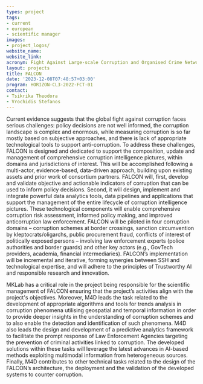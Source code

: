 ```yaml
---
types: project
tags:
- current
- european
- scientific manager
images:
- project_logos/
website_name: 
website_link:  
acronym: Fight Against Large-scale Corruption and Organised Crime Networks
layout: projects
title: FALCON
date: '2023-12-08T07:48:57+03:00'
program: HORIZON-CL3-2022-FCT-01
contact:
- Tsikrika Theodora
- Vrochidis Stefanos
---
```

<p>
Current evidence suggests that the global fight against corruption faces serious challenges: policy decisions are not well informed, the corruption landscape is complex and enormous, while measuring corruption is so far mostly based on subjective approaches, and there is lack of appropriate technological tools to support anti-corruption. To address these challenges, FALCON is designed and dedicated to support the composition, update and management of comprehensive corruption intelligence pictures, within domains and jurisdictions of interest. This will be accomplished following a multi-actor, evidence-based, data-driven approach, building upon existing assets and prior work of consortium partners. FALCON will, first, develop and validate objective and actionable indicators of corruption that can be used to inform policy decisions. Second, it will design, implement and integrate powerful data analytics tools, data pipelines and applications that support the management of the entire lifecycle of corruption intelligence pictures. These technological components will enable comprehensive corruption risk assessment, informed policy making, and improved anticorruption law enforcement. FALCON will be piloted in four corruption domains – corruption schemes at border crossings, sanction circumvention by kleptocrats/oligarchs, public procurement fraud, conflicts of interest of politically exposed persons – involving law enforcement experts (police authorities and border guards) and other key actors (e.g., GovTech providers, academia, financial intermediaries). FALCON’s implementation will be incremental and iterative, forming synergies between SSH and technological expertise, and will adhere to the principles of Trustworthy AI and responsible research and innovation. 
</p>
<p>
MKLab has a critical role in the project being responsible for the scientific management of FALCON ensuring that the project’s activities align with the project's objectives. Moreover, M4D leads the task related to the development of appropriate algorithms and tools for trends analysis in corruption phenomena utilising geospatial and temporal information in order to provide deeper insights in the understanding of corruption schemes and to also enable the detection and identification of such phenomena. M4D also leads the design and development of a predictive analytics framework to facilitate the prompt response of Law Enforcement Agencies targeting the prevention of criminal activities linked to corruption. The developed solutions within these tasks will leverage the latest advances in AI-based methods exploiting multimodal information from heterogeneous sources. Finally, M4D contributes to other technical tasks related to the design of the FALCON’s architecture, the deployment and the validation of the developed systems to counter corruption.
</p>